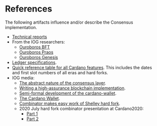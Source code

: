 # References

The following artifacts influence and/or describe the Consensus implementation.

* [Technical reports](../for-developers/TechnicalReports)
* From the IOG researchers:
    * [Ouroboros BFT][ouroboros-bft]
    * [Ouroboros Praos][ouroboros-praos]
    * [Ouroboros Genesis][ouroboros-genesis]
* [Ledger specifications][cardano-ledger].
* [Quick reference table for all Cardano features](https://github.com/cardano-foundation/CIPs/blob/master/CIP-0059/feature-table.md).
  This includes the dates and first slot numbers of all eras and hard forks.
* IOG media:
    * [The abstract nature of the consensus layer](https://iohk.io/en/blog/posts/2020/05/28/the-abstract-nature-of-the-consensus-layer/).
    * [Writing a high-assurance blockchain implementation](https://iohk.io/en/blog/posts/2017/11/03/writing-a-high-assurance-blockchain-implementation/).
    * [Semi-formal development of the cardano-wallet](https://iohk.io/en/blog/posts/2018/06/04/semi-formal-development-the-cardano-wallet/).
    * [The Cardano Wallet](https://www.youtube.com/watch?v=6VWCB0_uLLw).
    * [Combinator makes easy work of Shelley hard fork](https://iohk.io/en/blog/posts/2020/05/07/combinator-makes-easy-work-of-shelley-hard-fork/).
    * 2020 July hard fork combinator presentation at Cardano2020:
        * [Part 1](https://www.youtube.com/watch?v=D8OTZULEsaI)
        * [Part 2](https://www.youtube.com/watch?v=wNZq6VPLIXg)

[ouroboros-bft]: https://iohk.io/en/research/library/papers/ouroboros-bfta-simple-byzantine-fault-tolerant-consensus-protocol/
[ouroboros-praos]: https://iohk.io/en/research/library/papers/ouroboros-praosan-adaptively-securesemi-synchronous-proof-of-stake-protocol/
[ouroboros-genesis]: https://iohk.io/en/research/library/papers/ouroboros-genesiscomposable-proof-of-stake-blockchains-with-dynamic-availability/
[consensus-report]: https://ouroboros-consensus.cardano.intersectmbo.org/pdfs/report.pdf
[network-report]: https://ouroboros-network.cardano.intersectmbo.org/pdfs/network-design/
[cardano-ledger]: https://github.com/IntersectMBO/cardano-ledger/
